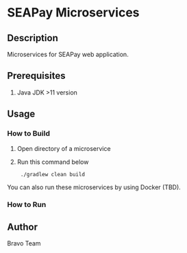 # SEAPay Microservices

## Description
Microservices for SEAPay web application.

## Prerequisites
1. Java JDK >11 version

## Usage

### How to Build
1. Open directory of a microservice
2. Run this command below

        ./gradlew clean build

You can also run these microservices by using Docker (TBD).

### How to Run

## Author
Bravo Team